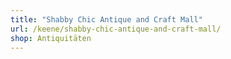```yaml
---
title: "Shabby Chic Antique and Craft Mall"
url: /keene/shabby-chic-antique-and-craft-mall/
shop: Antiquitäten
---
```

